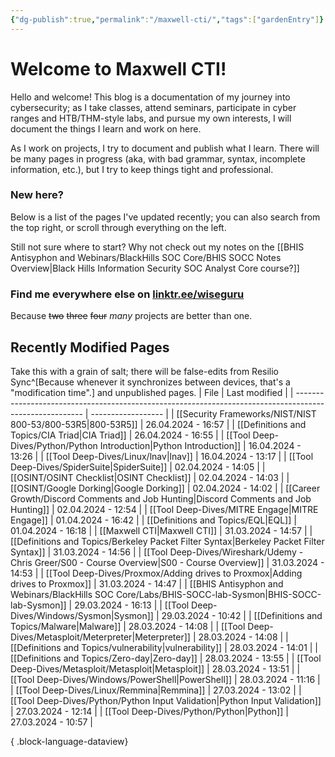 ```yaml
---
{"dg-publish":true,"permalink":"/maxwell-cti/","tags":["gardenEntry"]}
---
```


# Welcome to Maxwell CTI!

Hello and welcome! This blog is a documentation of my journey into cybersecurity; as I take classes, attend seminars, participate in cyber ranges and HTB/THM-style labs, and pursue my own interests, I will document the things I learn and work on here.

As I work on projects, I try to document and publish what I learn. There will be many pages in progress (aka, with bad grammar, syntax, incomplete information, etc.), but I try to keep things tight and professional.

### New here?
Below is a list of the pages I've updated recently; you can also search from the top right, or scroll through everything on the left.

Still not sure where to start? Why not check out my notes on the [[BHIS Antisyphon and Webinars/BlackHills SOC Core/BHIS SOCC Notes Overview\|Black Hills Information Security SOC Analyst Core course?]] 


### Find me everywhere else on [linktr.ee/wiseguru](https://linktr.ee/wiseguru)
Because ~~two~~ ~~three~~ ~~four~~ *many* projects are better than one.


## Recently Modified Pages
Take this with a grain of salt; there will be false-edits from Resilio Sync^[Because whenever it synchronizes between devices, that's a "modification time".] and unpublished pages.
| File                                                                                                    | Last modified      |
| ------------------------------------------------------------------------------------------------------- | ------------------ |
| [[Security Frameworks/NIST/NIST 800-53/800-53R5\|800-53R5]]                                          | 26.04.2024 - 16:57 |
| [[Definitions and Topics/CIA Triad\|CIA Triad]]                                                      | 26.04.2024 - 16:55 |
| [[Tool Deep-Dives/Python/Python Introduction\|Python Introduction]]                                  | 16.04.2024 - 13:26 |
| [[Tool Deep-Dives/Linux/lnav\|lnav]]                                                                 | 16.04.2024 - 13:17 |
| [[Tool Deep-Dives/SpiderSuite\|SpiderSuite]]                                                         | 02.04.2024 - 14:05 |
| [[OSINT/OSINT Checklist\|OSINT Checklist]]                                                           | 02.04.2024 - 14:03 |
| [[OSINT/Google Dorking\|Google Dorking]]                                                             | 02.04.2024 - 14:02 |
| [[Career Growth/Discord Comments and Job Hunting\|Discord Comments and Job Hunting]]                 | 02.04.2024 - 12:54 |
| [[Tool Deep-Dives/MITRE Engage\|MITRE Engage]]                                                       | 01.04.2024 - 16:42 |
| [[Definitions and Topics/EQL\|EQL]]                                                                  | 01.04.2024 - 16:18 |
| [[Maxwell CTI\|Maxwell CTI]]                                                                         | 31.03.2024 - 14:57 |
| [[Definitions and Topics/Berkeley Packet Filter Syntax\|Berkeley Packet Filter Syntax]]              | 31.03.2024 - 14:56 |
| [[Tool Deep-Dives/Wireshark/Udemy - Chris Greer/S00 - Course Overview\|S00 - Course Overview]]       | 31.03.2024 - 14:53 |
| [[Tool Deep-Dives/Proxmox/Adding drives to Proxmox\|Adding drives to Proxmox]]                       | 31.03.2024 - 14:47 |
| [[BHIS Antisyphon and Webinars/BlackHills SOC Core/Labs/BHIS-SOCC-lab-Sysmon\|BHIS-SOCC-lab-Sysmon]] | 29.03.2024 - 16:13 |
| [[Tool Deep-Dives/Windows/Sysmon\|Sysmon]]                                                           | 29.03.2024 - 10:42 |
| [[Definitions and Topics/Malware\|Malware]]                                                          | 28.03.2024 - 14:08 |
| [[Tool Deep-Dives/Metasploit/Meterpreter\|Meterpreter]]                                              | 28.03.2024 - 14:08 |
| [[Definitions and Topics/vulnerability\|vulnerability]]                                              | 28.03.2024 - 14:01 |
| [[Definitions and Topics/Zero-day\|Zero-day]]                                                        | 28.03.2024 - 13:55 |
| [[Tool Deep-Dives/Metasploit/Metasploit\|Metasploit]]                                                | 28.03.2024 - 13:51 |
| [[Tool Deep-Dives/Windows/PowerShell\|PowerShell]]                                                   | 28.03.2024 - 11:16 |
| [[Tool Deep-Dives/Linux/Remmina\|Remmina]]                                                           | 27.03.2024 - 13:02 |
| [[Tool Deep-Dives/Python/Python Input Validation\|Python Input Validation]]                          | 27.03.2024 - 12:14 |
| [[Tool Deep-Dives/Python/Python\|Python]]                                                            | 27.03.2024 - 10:57 |

{ .block-language-dataview}